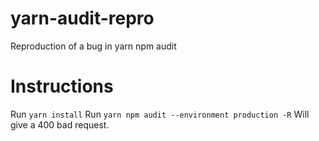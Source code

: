 # yarn-audit-repro
Reproduction of a bug in yarn npm audit

# Instructions
Run `yarn install`
Run `yarn npm audit --environment production -R`
Will give a 400 bad request.
